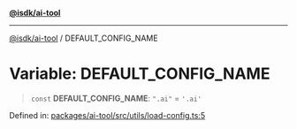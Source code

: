 [**@isdk/ai-tool**](../README.md)

***

[@isdk/ai-tool](../globals.md) / DEFAULT\_CONFIG\_NAME

# Variable: DEFAULT\_CONFIG\_NAME

> `const` **DEFAULT\_CONFIG\_NAME**: `".ai"` = `'.ai'`

Defined in: [packages/ai-tool/src/utils/load-config.ts:5](https://github.com/isdk/ai-tool.js/blob/7135b3a67072644f21685b76900b7f351401749e/src/utils/load-config.ts#L5)
